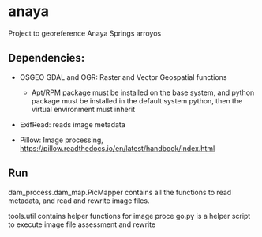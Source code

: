 # anaya
Project to georeference Anaya Springs arroyos

## Dependencies:

* OSGEO GDAL and OGR: Raster and Vector Geospatial functions
  * Apt/RPM package must be installed on the base system, and python package must be 
    installed in the default system python, then the virtual environment must inherit  

* ExifRead: reads image metadata

* Pillow: Image processing, https://pillow.readthedocs.io/en/latest/handbook/index.html

## Run

dam_process.dam_map.PicMapper contains all the functions to read metadata, 
and read and rewrite image files. 

tools.util contains helper functions for image proce
go.py is a helper script to execute image file assessment and rewrite